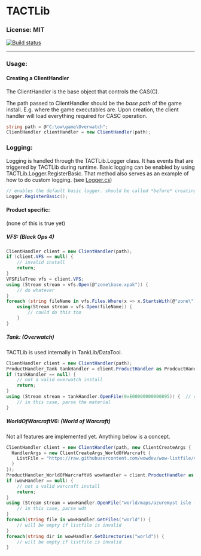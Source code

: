# TACTLib 

### License: MIT
[![Build status](https://ci.appveyor.com/api/projects/status/7341i7g2qupdle6l?svg=true)](https://ci.appveyor.com/project/yukimono/tactlib)

----

### Usage:
#### Creating a ClientHandler
The ClientHandler is the base object that controls the CAS(C). 

The path passed to ClientHandler should be the *base path* of the game install. E.g. where the game executables are. Upon creation, the client handler will load everything required for CASC operation.
```cs
string path = @"C:\ow\game\Overwatch";
ClientHandler clientHandler = new ClientHandler(path);
```

### Logging:
Logging is handled through the TACTLib.Logger class. It has events that are triggered by TACTLib during runtime.
Basic logging can be enabled by using TACTLib.Logger.RegisterBasic. That method also serves as an example of how to do custom logging. (see [Logger.cs](https://github.com/overtools/TACTLib/blob/master/TACTLib/Logger.cs))

```cs
// enables the default basic logger. should be called *before* creating the client
Logger.RegisterBasic();
```

#### Product specific:
(none of this is true yet)
 
##### VFS: (Black Ops 4)
```cs
ClientHandler client = new ClientHandler(path);
if (client.VFS == null) {
    // invalid install
    return;
}
VFSFileTree vfs = client.VFS;
using (Stream stream = vfs.Open(@"zone\base.xpak")) {
    // do whatever
}
foreach (string fileName in vfs.Files.Where(x => x.StartsWith(@"zone\"))) {
    using(Stream stream = vfs.Open(fileName)) {
        // could do this too
    }
}
```
##### Tank: (Overwatch)
TACTLib is used internally in TankLib/DataTool.
```cs
ClientHandler client = new ClientHandler(path);
ProductHandler_Tank tankHandler = client.ProductHandler as ProdcuctHandler_Tank;
if (tankHandler == null) {
    // not a valid overwatch install
    return;
}
using (Stream stream = tankHandler.OpenFile(0xE00000000000895)) {  // open any asset you want
    // in this case, parse the material
}
```
##### WorldOfWarcraftV6: (World of Warcraft)
Not all features are implemented yet. Anything below is a concept.
```cs
ClientHandler client = new ClientHandler(path, new ClientCreateArgs {
  HandlerArgs = new ClientCreateArgs_WorldOfWarcraft {
    ListFile = "https://raw.githubusercontent.com/wowdev/wow-listfile/master/listfile.txt"
  }
});
ProductHandler_WorldOfWarcraftV6 wowHandler = client.ProductHandler as ProductHandler_WorldOfWarcraftV6;
if (wowHandler == null) {
    // not a valid warcraft install
    return;
}
using (Stream stream = wowHandler.OpenFile("world/maps/azuremyst isle (7.3 intro)/azuremyst isle (7.3 intro).wdt")) {  // open any asset you want
    // in this case, parse wdt
}
foreach(string file in wowHandler.GetFiles("world")) {
    // will be empty if listfile is invalid
}
foreach(string dir in wowHandler.GetDirectories("world")) {
    // will be empty if listfile is invalid
}
```
